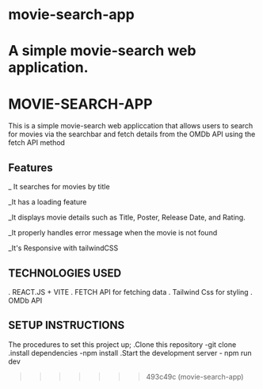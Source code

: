 
# movie-search-app
A simple movie-search web application. 
=======
# MOVIE-SEARCH-APP

This is a simple movie-search web appliccation that allows users to search for movies via the searchbar and fetch details from the OMDb API using the fetch API method

## Features

_ It searches for movies by title

_It has a loading feature 

_It displays movie details such as Title, Poster, Release Date, and Rating.

_It properly handles error message when the movie is not found

_It's Responsive with tailwindCSS

## TECHNOLOGIES USED
. REACT.JS + VITE
. FETCH API for fetching data
. Tailwind Css for styling
. OMDb API 

## SETUP INSTRUCTIONS
The procedures to set this project up;
.Clone this repository -git clone
.install dependencies -npm install
.Start the development server - npm run dev
>>>>>>> 493c49c (movie-search-app)
